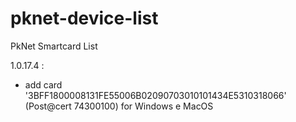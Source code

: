 # pknet-device-list
PkNet Smartcard List


1.0.17.4 : 
- add card '3BFF1800008131FE55006B02090703010101434E5310318066' (Post@cert 74300100) for Windows e MacOS
